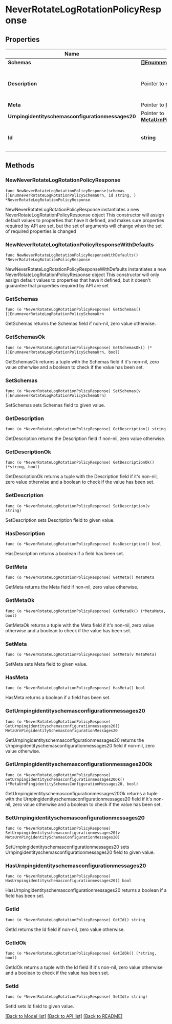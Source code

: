 # NeverRotateLogRotationPolicyResponse

## Properties

Name | Type | Description | Notes
------------ | ------------- | ------------- | -------------
**Schemas** | [**[]EnumneverRotateLogRotationPolicySchemaUrn**](EnumneverRotateLogRotationPolicySchemaUrn.md) |  | 
**Description** | Pointer to **string** | A description for this Log Rotation Policy | [optional] 
**Meta** | Pointer to [**MetaMeta**](MetaMeta.md) |  | [optional] 
**Urnpingidentityschemasconfigurationmessages20** | Pointer to [**MetaUrnPingidentitySchemasConfigurationMessages20**](MetaUrnPingidentitySchemasConfigurationMessages20.md) |  | [optional] 
**Id** | **string** | Name of the Log Rotation Policy | 

## Methods

### NewNeverRotateLogRotationPolicyResponse

`func NewNeverRotateLogRotationPolicyResponse(schemas []EnumneverRotateLogRotationPolicySchemaUrn, id string, ) *NeverRotateLogRotationPolicyResponse`

NewNeverRotateLogRotationPolicyResponse instantiates a new NeverRotateLogRotationPolicyResponse object
This constructor will assign default values to properties that have it defined,
and makes sure properties required by API are set, but the set of arguments
will change when the set of required properties is changed

### NewNeverRotateLogRotationPolicyResponseWithDefaults

`func NewNeverRotateLogRotationPolicyResponseWithDefaults() *NeverRotateLogRotationPolicyResponse`

NewNeverRotateLogRotationPolicyResponseWithDefaults instantiates a new NeverRotateLogRotationPolicyResponse object
This constructor will only assign default values to properties that have it defined,
but it doesn't guarantee that properties required by API are set

### GetSchemas

`func (o *NeverRotateLogRotationPolicyResponse) GetSchemas() []EnumneverRotateLogRotationPolicySchemaUrn`

GetSchemas returns the Schemas field if non-nil, zero value otherwise.

### GetSchemasOk

`func (o *NeverRotateLogRotationPolicyResponse) GetSchemasOk() (*[]EnumneverRotateLogRotationPolicySchemaUrn, bool)`

GetSchemasOk returns a tuple with the Schemas field if it's non-nil, zero value otherwise
and a boolean to check if the value has been set.

### SetSchemas

`func (o *NeverRotateLogRotationPolicyResponse) SetSchemas(v []EnumneverRotateLogRotationPolicySchemaUrn)`

SetSchemas sets Schemas field to given value.


### GetDescription

`func (o *NeverRotateLogRotationPolicyResponse) GetDescription() string`

GetDescription returns the Description field if non-nil, zero value otherwise.

### GetDescriptionOk

`func (o *NeverRotateLogRotationPolicyResponse) GetDescriptionOk() (*string, bool)`

GetDescriptionOk returns a tuple with the Description field if it's non-nil, zero value otherwise
and a boolean to check if the value has been set.

### SetDescription

`func (o *NeverRotateLogRotationPolicyResponse) SetDescription(v string)`

SetDescription sets Description field to given value.

### HasDescription

`func (o *NeverRotateLogRotationPolicyResponse) HasDescription() bool`

HasDescription returns a boolean if a field has been set.

### GetMeta

`func (o *NeverRotateLogRotationPolicyResponse) GetMeta() MetaMeta`

GetMeta returns the Meta field if non-nil, zero value otherwise.

### GetMetaOk

`func (o *NeverRotateLogRotationPolicyResponse) GetMetaOk() (*MetaMeta, bool)`

GetMetaOk returns a tuple with the Meta field if it's non-nil, zero value otherwise
and a boolean to check if the value has been set.

### SetMeta

`func (o *NeverRotateLogRotationPolicyResponse) SetMeta(v MetaMeta)`

SetMeta sets Meta field to given value.

### HasMeta

`func (o *NeverRotateLogRotationPolicyResponse) HasMeta() bool`

HasMeta returns a boolean if a field has been set.

### GetUrnpingidentityschemasconfigurationmessages20

`func (o *NeverRotateLogRotationPolicyResponse) GetUrnpingidentityschemasconfigurationmessages20() MetaUrnPingidentitySchemasConfigurationMessages20`

GetUrnpingidentityschemasconfigurationmessages20 returns the Urnpingidentityschemasconfigurationmessages20 field if non-nil, zero value otherwise.

### GetUrnpingidentityschemasconfigurationmessages20Ok

`func (o *NeverRotateLogRotationPolicyResponse) GetUrnpingidentityschemasconfigurationmessages20Ok() (*MetaUrnPingidentitySchemasConfigurationMessages20, bool)`

GetUrnpingidentityschemasconfigurationmessages20Ok returns a tuple with the Urnpingidentityschemasconfigurationmessages20 field if it's non-nil, zero value otherwise
and a boolean to check if the value has been set.

### SetUrnpingidentityschemasconfigurationmessages20

`func (o *NeverRotateLogRotationPolicyResponse) SetUrnpingidentityschemasconfigurationmessages20(v MetaUrnPingidentitySchemasConfigurationMessages20)`

SetUrnpingidentityschemasconfigurationmessages20 sets Urnpingidentityschemasconfigurationmessages20 field to given value.

### HasUrnpingidentityschemasconfigurationmessages20

`func (o *NeverRotateLogRotationPolicyResponse) HasUrnpingidentityschemasconfigurationmessages20() bool`

HasUrnpingidentityschemasconfigurationmessages20 returns a boolean if a field has been set.

### GetId

`func (o *NeverRotateLogRotationPolicyResponse) GetId() string`

GetId returns the Id field if non-nil, zero value otherwise.

### GetIdOk

`func (o *NeverRotateLogRotationPolicyResponse) GetIdOk() (*string, bool)`

GetIdOk returns a tuple with the Id field if it's non-nil, zero value otherwise
and a boolean to check if the value has been set.

### SetId

`func (o *NeverRotateLogRotationPolicyResponse) SetId(v string)`

SetId sets Id field to given value.



[[Back to Model list]](../README.md#documentation-for-models) [[Back to API list]](../README.md#documentation-for-api-endpoints) [[Back to README]](../README.md)


